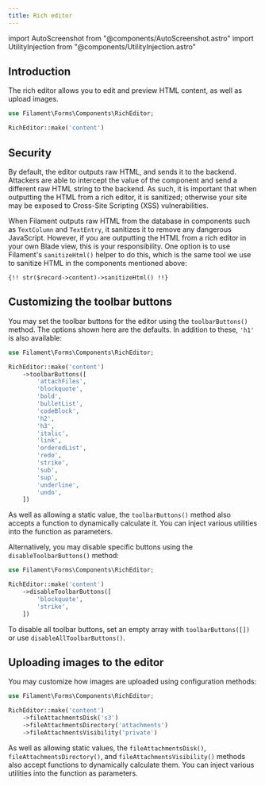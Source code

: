```yaml
---
title: Rich editor
---
```

import AutoScreenshot from "@components/AutoScreenshot.astro"
import UtilityInjection from "@components/UtilityInjection.astro"

## Introduction

The rich editor allows you to edit and preview HTML content, as well as upload images.

```php
use Filament\Forms\Components\RichEditor;

RichEditor::make('content')
```

<AutoScreenshot name="forms/fields/rich-editor/simple" alt="Rich editor" version="4.x" />

## Security

By default, the editor outputs raw HTML, and sends it to the backend. Attackers are able to intercept the value of the component and send a different raw HTML string to the backend. As such, it is important that when outputting the HTML from a rich editor, it is sanitized; otherwise your site may be exposed to Cross-Site Scripting (XSS) vulnerabilities.

When Filament outputs raw HTML from the database in components such as `TextColumn` and `TextEntry`, it sanitizes it to remove any dangerous JavaScript. However, if you are outputting the HTML from a rich editor in your own Blade view, this is your responsibility. One option is to use Filament's `sanitizeHtml()` helper to do this, which is the same tool we use to sanitize HTML in the components mentioned above:

```blade
{!! str($record->content)->sanitizeHtml() !!}
```

## Customizing the toolbar buttons

You may set the toolbar buttons for the editor using the `toolbarButtons()` method. The options shown here are the defaults. In addition to these, `'h1'` is also available:

```php
use Filament\Forms\Components\RichEditor;

RichEditor::make('content')
    ->toolbarButtons([
        'attachFiles',
        'blockquote',
        'bold',
        'bulletList',
        'codeBlock',
        'h2',
        'h3',
        'italic',
        'link',
        'orderedList',
        'redo',
        'strike',
        'sub',
        'sup',
        'underline',
        'undo',
    ])
```

<UtilityInjection set="formFields" version="4.x">As well as allowing a static value, the `toolbarButtons()` method also accepts a function to dynamically calculate it. You can inject various utilities into the function as parameters.</UtilityInjection>

Alternatively, you may disable specific buttons using the `disableToolbarButtons()` method:

```php
use Filament\Forms\Components\RichEditor;

RichEditor::make('content')
    ->disableToolbarButtons([
        'blockquote',
        'strike',
    ])
```

To disable all toolbar buttons, set an empty array with `toolbarButtons([])` or use `disableAllToolbarButtons()`.

## Uploading images to the editor

You may customize how images are uploaded using configuration methods:

```php
use Filament\Forms\Components\RichEditor;

RichEditor::make('content')
    ->fileAttachmentsDisk('s3')
    ->fileAttachmentsDirectory('attachments')
    ->fileAttachmentsVisibility('private')
```

<UtilityInjection set="formFields" version="4.x">As well as allowing static values, the `fileAttachmentsDisk()`, `fileAttachmentsDirectory()`, and `fileAttachmentsVisibility()` methods also accept functions to dynamically calculate them. You can inject various utilities into the function as parameters.</UtilityInjection>
